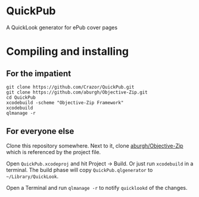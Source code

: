 QuickPub
========

A QuickLook generator for ePub cover pages

Compiling and installing
========================

For the impatient
-----------------
```
git clone https://github.com/Crazor/QuickPub.git
git clone https://github.com/aburgh/Objective-Zip.git
cd QuickPub
xcodebuild -scheme "Objective-Zip Framework"
xcodebuild
qlmanage -r
```

For everyone else
-----------------

Clone this repository somewhere. Next to it, clone [aburgh/Objective-Zip](https://github.com/aburgh/Objective-Zip) which is referenced by the project file.

Open ```QuickPub.xcodeproj``` and hit Project -> Build. Or just run ```xcodebuild``` in a terminal. The build phase will copy ```QuickPub.qlgenerator``` to ```~/Library/QuickLook```.

Open a Terminal and run ```qlmanage -r``` to notify ```quicklookd``` of the changes.
